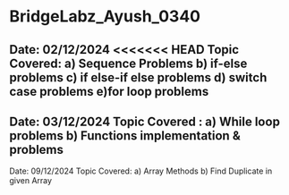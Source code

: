 # BridgeLabz_Ayush_0340

Date: 02/12/2024
<<<<<<< HEAD
Topic Covered: a) Sequence Problems b) if-else problems c) if else-if else problems d) switch case problems e)for loop problems
----------------------------------------------------
Date: 03/12/2024
Topic Covered : a) While loop problems b) Functions implementation & problems 
----------------------------------------------------
Date: 09/12/2024
Topic Covered: 	a) Array Methods b) Find Duplicate in given Array 


